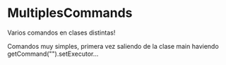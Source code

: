 # MultiplesCommands
Varios  comandos en clases distintas!


Comandos muy simples, primera vez saliendo de la clase main haviendo getCommand("").setExecutor...
